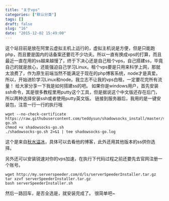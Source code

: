 ```yaml
---
title: "关于vps"
categories: ["默认分类"]
tags: []
draft: false
slug: "16"
date: "2015-12-02 15:49:00"
---
```


这个站目前是放在阿里云虚拟主机上运行的，虚拟主机说是方便，但是只能跑php，而且要是国内的话备案还要花不少功夫。所以一直有换成vps的打算，而且最近一直在用的ss越来越慢了，终于下决心还是自己租个vps，自己搭建ss，毕竟自己的就是放心，还能强迫自己学习Linux。租个vps要是只用来科学上网，那就太浪费了，作为原生前端当然不能满足于现在的php博客系统，node才是真爱。
所以，开始进阶学习Linux和node。我立志不让我的vps白租，一定要花完所有流量！
给大家分享一下我是如何搭建ss的吧。
如果你是windows用户，首先安装ssh命令，其是很多教程里用putty这个工具，但是据说这个中文版还存在后门，所以两种选择安装ssh或者使用putty英文版。
链接到服务器后，我用的是一键安装包，注意一行一行的执行哦

    wget --no-check-certificate https://raw.githubusercontent.com/teddysun/shadowsocks_install/master/shadowsocks-go.sh
    chmod +x shadowsocks-go.sh
    ./shadowsocks-go.sh 2>&1 | tee shadowsocks-go.log

这个是来自[秋水溢冰][1]，具体可以去看他的博客，此外还用其他版本的ss供你选择。

另外还可以安装锐速对你的vps加速，在执行下代码过程之前还要先去官网注册一个账号。

    wget http://my.serverspeeder.com/d/ls/serverSpeederInstaller.tar.gz
    tar xzvf serverSpeederInstaller.tar.gz
    bash serverSpeederInstaller.sh 

然后一路回车，是否全选是，就安装完成了。
很简单吧~

  [1]: https://teddysun.com/392.html
